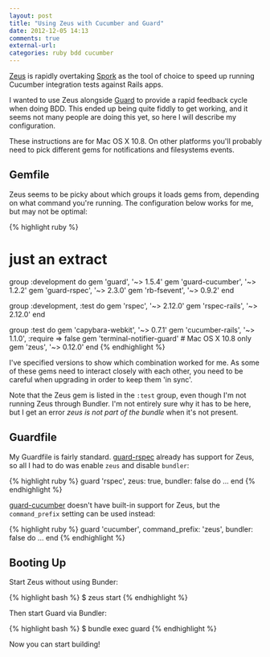 ```yaml
---
layout: post
title: "Using Zeus with Cucumber and Guard"
date: 2012-12-05 14:13
comments: true
external-url:
categories: ruby bdd cucumber
---
```


[Zeus](https://github.com/burke/zeus) is rapidly overtaking [Spork](https://github.com/sporkrb/spork) as the tool of choice to speed up running Cucumber integration tests against Rails apps.

I wanted to use Zeus alongside [Guard](https://github.com/guard/guard) to provide a rapid feedback cycle when doing BDD. This ended up being quite fiddly to get working, and it seems not many people are doing this yet, so here I will describe my configuration.

These instructions are for Mac OS X 10.8. On other platforms you'll probably need to pick different gems for notifications and filesystems events.

## Gemfile

Zeus seems to be picky about which groups it loads gems from, depending on what command you're running. The configuration below works for me, but may not be optimal:

{% highlight ruby %}
# just an extract

group :development do
  gem 'guard', '~> 1.5.4'
  gem 'guard-cucumber', '~> 1.2.2'
  gem 'guard-rspec', '~> 2.3.0'
  gem 'rb-fsevent', '~> 0.9.2'
end

group :development, :test do
  gem 'rspec', '~> 2.12.0'
  gem 'rspec-rails', '~> 2.12.0'
end

group :test do
  gem 'capybara-webkit', '~> 0.7.1'
  gem 'cucumber-rails', '~> 1.1.0', :require => false
  gem 'terminal-notifier-guard' # Mac OS X 10.8 only
  gem 'zeus', '~> 0.12.0'
end
{% endhighlight %}

I've specified versions to show which combination worked for me. As some of these gems need to interact closely with each other, you need to be careful when upgrading in order to keep them 'in sync'.

Note that the Zeus gem is listed in the `:test` group, even though I'm not running Zeus through Bundler. I'm not entirely sure why it has to be here, but I get an error *zeus is not part of the bundle* when it's not present.

## Guardfile

My Guardfile is fairly standard. [guard-rspec](https://github.com/guard/guard-rspec) already has support for Zeus, so all I had to do was enable `zeus` and disable `bundler`:

{% highlight ruby %}
guard 'rspec', zeus: true, bundler: false do
  ...
end
{% endhighlight %}

[guard-cucumber](https://github.com/guard/guard-cucumber) doesn't have built-in support for Zeus, but the `command_prefix` setting can be used instead:

{% highlight ruby %}
guard 'cucumber', command_prefix: 'zeus', bundler: false do
  ...
end
{% endhighlight %}

## Booting Up

Start Zeus without using Bunder:

{% highlight bash %}
$ zeus start
{% endhighlight %}

Then start Guard via Bundler:

{% highlight bash %}
$ bundle exec guard
{% endhighlight %}

Now you can start building!
